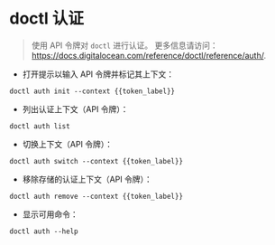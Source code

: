 # doctl 认证

> 使用 API 令牌对 `doctl` 进行认证。
> 更多信息请访问：<https://docs.digitalocean.com/reference/doctl/reference/auth/>.

- 打开提示以输入 API 令牌并标记其上下文：

`doctl auth init --context {{token_label}}`

- 列出认证上下文（API 令牌）：

`doctl auth list`

- 切换上下文（API 令牌）：

`doctl auth switch --context {{token_label}}`

- 移除存储的认证上下文（API 令牌）：

`doctl auth remove --context {{token_label}}`

- 显示可用命令：

`doctl auth --help`